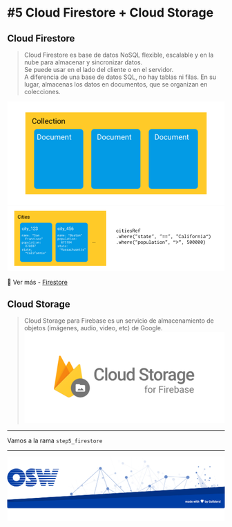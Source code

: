 # #5 Cloud Firestore + Cloud Storage

## Cloud Firestore
> Cloud Firestore es base de datos NoSQL flexible, escalable y en la nube para almacenar y sincronizar datos.  
Se puede usar en el lado del cliente o en el servidor.  
A diferencia de una base de datos SQL, no hay tablas ni filas. En su lugar, almacenas los datos en documentos, que se organizan en colecciones.

<p align="center">
  <img src="./assets/img/firestore1.png"/>
  <br>
  <img src="./assets/img/firestore2.png"/>
</p>

🔗 Ver más - [Firestore](https://firebase.google.com/docs/firestore/data-model?hl=es-419)

## Cloud Storage
> Cloud Storage para Firebase es un servicio de almacenamiento de objetos (imágenes, audio, video, etc) de Google.
![storage](./assets/img/cloud_storage.png)
---

Vamos a la rama `step5_firestore`


---
![footer](./assets/img/footer.png)